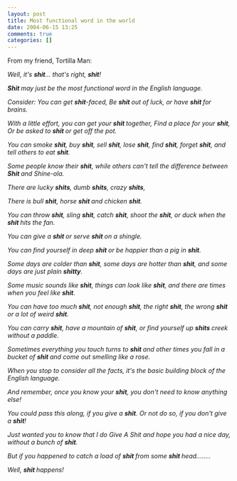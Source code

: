 ```yaml
---
layout: post
title: Most functional word in the world
date: 2004-06-15 13:25
comments: true
categories: []
---
```

From my friend, Tortilla Man:

<i>Well, it's <b>shit</b>... that's right, <b>shit</b>!

<b>Shit </b>may just be the most functional word in the English language.

Consider:
You can get <b>shit</b>-faced, Be <b>shit </b>out of luck, or have <b>shit </b>for brains.

With a little effort, you can get your <b>shit </b>together,
Find a place for your <b>shit</b>, Or be asked to <b>shit </b>or get off the pot.

You can smoke <b>shit</b>, buy <b>shit</b>, sell <b>shit</b>, lose <b>shit</b>, find <b>shit</b>, forget <b>shit</b>, and tell others to eat <b>shit</b>.

Some people know their <b>shit</b>, while others can't tell the difference between <b>Shit </b>and Shine-ola.

There are lucky <b>shits</b>, dumb <b>shits</b>, crazy <b>shits</b>,

There is bull <b>shit</b>, horse <b>shit </b>and chicken <b>shit</b>.

You can throw <b>shit</b>, sling <b>shit</b>, catch <b>shit</b>, shoot the <b>shit</b>, or duck when the <b>shit </b>hits the fan.

You can give a <b>shit </b>or serve <b>shit </b>on a shingle.

You can find yourself in deep <b>shit </b>or be happier than a pig in <b>shit</b>.

Some days are colder than <b>shit</b>, some days are hotter than <b>shit</b>, and some days are just plain <b>shitty</b>.

Some music sounds like <b>shit</b>, things can look like <b>shit</b>, and there are times when you feel like <b>shit</b>.

You can have too much <b>shit</b>, not enough <b>shit</b>, the right <b>shit</b>, the wrong <b>shit </b>or a lot of weird <b>shit</b>.

You can carry <b>shit</b>, have a mountain of <b>shit</b>, or find yourself up <b>shits </b>creek without a paddle.

Sometimes everything you touch turns to <b>shit </b>and other times you fall in a bucket of <b>shit </b>and come out smelling like a rose.

When you stop to consider all the facts, it's the basic building block of the English language.

And remember, once you know your <b>shit</b>, you don't need to know anything else!

You could pass this along, if you give a <b>shit</b>. Or not do so, if you don't give a <b>shit</b>!

Just wanted you to know that I do Give A Shit and hope you had a nice day, without a bunch of <b>shit</b>.

But if you happened to catch a load of <b>shit </b>from some <b>shit </b>head........


Well, <b>shit </b>happens!</i>
